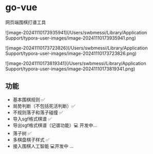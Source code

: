 # 								go-vue

网页端围棋打谱工具

![image-20241110173935941](/Users/swbmessi/Library/Application Support/typora-user-images/image-20241110173935941.png)

![image-20241110173723826](/Users/swbmessi/Library/Application Support/typora-user-images/image-20241110173723826.png)

![image-20241110173819341](/Users/swbmessi/Library/Application Support/typora-user-images/image-20241110173819341.png)

##  功能

- 基本围棋规则 ✅
- 局势判断（不包括死活判断）✅
- 不规则落子和落子碰撞 ✅
- 导入sgf格式棋谱 ✅
- 导出sgf格式棋谱（记谱功能）💻 开发中...
- 落子树 ✅
- 多棋盘棋子样式 ✅
- 接入围棋人工智能 💻开发中 ...
